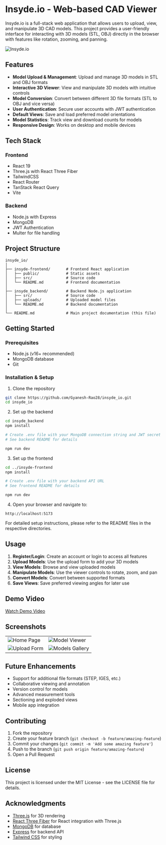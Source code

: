 # Insyde.io - Web-based CAD Viewer

Insyde.io is a full-stack web application that allows users to upload, view, and manipulate 3D CAD models. This project provides a user-friendly interface for interacting with 3D models (STL, OBJ) directly in the browser with features like rotation, zooming, and panning.

![Insyde.io](https://via.placeholder.com/800x400?text=Insyde.io+CAD+Viewer)

## Features

- **Model Upload & Management**: Upload and manage 3D models in STL and OBJ formats
- **Interactive 3D Viewer**: View and manipulate 3D models with intuitive controls
- **Model Conversion**: Convert between different 3D file formats (STL to OBJ and vice versa)
- **User Authentication**: Secure user accounts with JWT authentication
- **Default Views**: Save and load preferred model orientations
- **Model Statistics**: Track view and download counts for models
- **Responsive Design**: Works on desktop and mobile devices

## Tech Stack

### Frontend
- React 19
- Three.js with React Three Fiber
- TailwindCSS
- React Router
- TanStack React Query
- Vite

### Backend
- Node.js with Express
- MongoDB
- JWT Authentication
- Multer for file handling

## Project Structure

```
insyde_io/
│
├── insyde-frontend/       # Frontend React application
│   ├── public/            # Static assets
│   ├── src/               # Source code
│   └── README.md          # Frontend documentation
│
├── insyde_backend/        # Backend Node.js application
│   ├── src/               # Source code
│   ├── uploads/           # Uploaded model files
│   └── README.md          # Backend documentation
│
└── README.md              # Main project documentation (this file)
```

## Getting Started

### Prerequisites

- Node.js (v16+ recommended)
- MongoDB database
- Git

### Installation & Setup

1. Clone the repository
```bash
git clone https://github.com/Gyanesh-Rao28/insyde_io.git
cd insyde_io
```

2. Set up the backend
```bash
cd insyde_backend
npm install

# Create .env file with your MongoDB connection string and JWT secret
# See backend README for details

npm run dev
```

3. Set up the frontend
```bash
cd ../insyde-frontend
npm install

# Create .env file with your backend API URL
# See frontend README for details

npm run dev
```

4. Open your browser and navigate to:
```
http://localhost:5173
```

For detailed setup instructions, please refer to the README files in the respective directories.

## Usage

1. **Register/Login**: Create an account or login to access all features
2. **Upload Models**: Use the upload form to add your 3D models
3. **View Models**: Browse and view uploaded models
4. **Manipulate Models**: Use the viewer controls to rotate, zoom, and pan
5. **Convert Models**: Convert between supported formats
6. **Save Views**: Save preferred viewing angles for later use

## Demo Video

[Watch Demo Video](https://youtu.be/your-demo-video-link)

## Screenshots

<table>
  <tr>
    <td><img src="https://via.placeholder.com/400x300?text=Home+Page" alt="Home Page" /></td>
    <td><img src="https://via.placeholder.com/400x300?text=Model+Viewer" alt="Model Viewer" /></td>
  </tr>
  <tr>
    <td><img src="https://via.placeholder.com/400x300?text=Upload+Form" alt="Upload Form" /></td>
    <td><img src="https://via.placeholder.com/400x300?text=Models+Gallery" alt="Models Gallery" /></td>
  </tr>
</table>

## Future Enhancements

- Support for additional file formats (STEP, IGES, etc.)
- Collaborative viewing and annotation
- Version control for models
- Advanced measurement tools
- Sectioning and exploded views
- Mobile app integration

## Contributing

1. Fork the repository
2. Create your feature branch (`git checkout -b feature/amazing-feature`)
3. Commit your changes (`git commit -m 'Add some amazing feature'`)
4. Push to the branch (`git push origin feature/amazing-feature`)
5. Open a Pull Request

## License

This project is licensed under the MIT License - see the LICENSE file for details.

## Acknowledgments

- [Three.js](https://threejs.org/) for 3D rendering
- [React Three Fiber](https://github.com/pmndrs/react-three-fiber) for React integration with Three.js
- [MongoDB](https://www.mongodb.com/) for database
- [Express](https://expressjs.com/) for backend API
- [Tailwind CSS](https://tailwindcss.com/) for styling